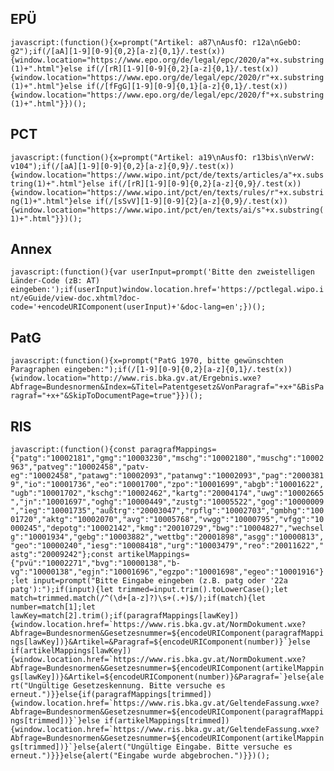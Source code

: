 ## EPÜ
``javascript:(function(){x=prompt("Artikel: a87\nAusfO: r12a\nGebO: g2");if(/[aA][1-9][0-9]{0,2}[a-z]{0,1}/.test(x)){window.location="https://www.epo.org/de/legal/epc/2020/a"+x.substring(1)+".html"}else if(/[rR][1-9][0-9]{0,2}[a-z]{0,1}/.test(x)){window.location="https://www.epo.org/de/legal/epc/2020/r"+x.substring(1)+".html"}else if(/[fFgG][1-9][0-9]{0,1}[a-z]{0,1}/.test(x)){window.location="https://www.epo.org/de/legal/epc/2020/f"+x.substring(1)+".html"}})();``

## PCT
``javascript:(function(){x=prompt("Artikel: a19\nAusfO: r13bis\nVerwV: v104");if(/[aA][1-9][0-9]{0,2}[a-z]{0,9}/.test(x)){window.location="https://www.wipo.int/pct/de/texts/articles/a"+x.substring(1)+".html"}else if(/[rR][1-9][0-9]{0,2}[a-z]{0,9}/.test(x)){window.location="https://www.wipo.int/pct/en/texts/rules/r"+x.substring(1)+".html"}else if(/[sSvV][1-9][0-9]{2}[a-z]{0,9}/.test(x)){window.location="https://www.wipo.int/pct/en/texts/ai/s"+x.substring(1)+".html"}})();``

## Annex
``javascript:(function(){var userInput=prompt('Bitte den zweistelligen Länder-Code (zB: AT) eingeben:');if(userInput)window.location.href='https://pctlegal.wipo.int/eGuide/view-doc.xhtml?doc-code='+encodeURIComponent(userInput)+'&doc-lang=en';})();``

## PatG
``javascript:(function(){x=prompt("PatG 1970, bitte gewünschten Paragraphen eingeben:");if(/[1-9][0-9]{0,2}[a-z]{0,1}/.test(x)){window.location="http://www.ris.bka.gv.at/Ergebnis.wxe?Abfrage=Bundesnormen&Index=&Titel=Patentgesetz&VonParagraf="+x+"&BisParagraf="+x+"&SkipToDocumentPage=true"}})();``

## RIS
``javascript:(function(){const paragrafMappings={"patg":"10002181","gmg":"10003230","mschg":"10002180","muschg":"10002963","patveg":"10002458","patv-eg":"10002458","patawg":"10002093","patanwg":"10002093","pag":"20003819","io":"10001736","eo":"10001700","zpo":"10001699","abgb":"10001622","ugb":"10001702","kschg":"10002462","kartg":"20004174","uwg":"10002665","jn":"10001697","oghg":"10000449","zustg":"10005522","gog":"10000009","ieg":"10001735","außtrg":"20003047","rpflg":"10002703","gmbhg":"10001720","aktg":"10002070","avg":"10005768","vwgg":"10000795","vfgg":"10000245","depotg":"10002142","kmg":"20010729","bwg":"10004827","wechselg":"10001934","gebg":"10003882","wettbg":"20001898","asgg":"10000813","geo":"10000240","iesg":"10008418","urg":"10003479","reo":"20011622","astg":"20009242"};const artikelMappings={"pvü":"10002271","bvg":"10000138","b-vg":"10000138","egjn":"10001696","egzpo":"10001698","egeo":"10001916"};let input=prompt("Bitte Eingabe eingeben (z.B. patg oder '22a patg'):");if(input){let trimmed=input.trim().toLowerCase();let match=trimmed.match(/^(\d+[a-z]?)\s+(.+)$/);if(match){let number=match[1];let lawKey=match[2].trim();if(paragrafMappings[lawKey]){window.location.href=`https://www.ris.bka.gv.at/NormDokument.wxe?Abfrage=Bundesnormen&Gesetzesnummer=${encodeURIComponent(paragrafMappings[lawKey])}&Artikel=&Paragraf=${encodeURIComponent(number)}`}else if(artikelMappings[lawKey]){window.location.href=`https://www.ris.bka.gv.at/NormDokument.wxe?Abfrage=Bundesnormen&Gesetzesnummer=${encodeURIComponent(artikelMappings[lawKey])}&Artikel=${encodeURIComponent(number)}&Paragraf=`}else{alert("Ungültige Gesetzeskennung. Bitte versuche es erneut.")}}else{if(paragrafMappings[trimmed]){window.location.href=`https://www.ris.bka.gv.at/GeltendeFassung.wxe?Abfrage=Bundesnormen&Gesetzesnummer=${encodeURIComponent(paragrafMappings[trimmed])}`}else if(artikelMappings[trimmed]){window.location.href=`https://www.ris.bka.gv.at/GeltendeFassung.wxe?Abfrage=Bundesnormen&Gesetzesnummer=${encodeURIComponent(artikelMappings[trimmed])}`}else{alert("Ungültige Eingabe. Bitte versuche es erneut.")}}}else{alert("Eingabe wurde abgebrochen.")}})();``
